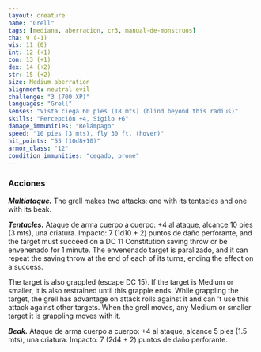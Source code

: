 ```yaml
---
layout: creature
name: "Grell"
tags: [mediana, aberracion, cr3, manual-de-monstruos]
cha: 9 (-1)
wis: 11 (0)
int: 12 (+1)
con: 13 (+1)
dex: 14 (+2)
str: 15 (+2)
size: Medium aberration
alignment: neutral evil
challenge: "3 (700 XP)"
languages: "Grell"
senses: "Vista ciega 60 pies (18 mts) (blind beyond this radius)"
skills: "Percepción +4, Sigilo +6"
damage_immunities: "Relámpago"
speed: "10 pies (3 mts), fly 30 ft. (hover)"
hit_points: "55 (10d8+10)"
armor_class: "12"
condition_immunities: "cegado, prone"
---
```


### Acciones

***Multiataque.*** The grell makes two attacks: one with its tentacles and one with its beak.

***Tentacles.*** Ataque de arma cuerpo a cuerpo: +4 al ataque, alcance 10 pies (3 mts), una criatura. Impacto: 7 (1d10 + 2) puntos de daño perforante, and the target must succeed on a DC 11 Constitution saving throw or be envenenado for 1 minute. The envenenado target is paralizado, and it can repeat the saving throw at the end of each of its turns, ending the effect on a success.

The target is also grappled (escape DC 15). If the target is Medium or smaller, it is also restrained until this grapple ends. While grappling the target, the grell has advantage on attack rolls against it and can 't use this attack against other targets. When the grell moves, any Medium or smaller target it is grappling moves with it.

***Beak.*** Ataque de arma cuerpo a cuerpo: +4 al ataque, alcance 5 pies (1.5 mts), una criatura. Impacto: 7 (2d4 + 2) puntos de daño perforante.